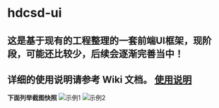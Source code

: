 # hdcsd-ui
这是基于现有的工程整理的一套前端UI框架，现阶段，可能还比较少，后续会逐渐完善当中！
---
详细的使用说明请参考 Wiki 文档。
[使用说明](https://github.com/ReconcileMySelf/hdcsd-ui/wiki)
---
**下面列举截图快照**
![示例1](https://github.com/ReconcileMySelf/hdcsd-ui/raw/master/snapshots/20161018180031.jpg)
![示例2](https://github.com/ReconcileMySelf/hdcsd-ui/raw/master/snapshots/20161018180105.jpg)
